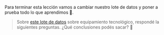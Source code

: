 Para terminar esta lección vamos a cambiar nuestro lote de datos y  poner a prueba todo lo que aprendimos 🔬. 

> Sobre [este lote de datos](https://docs.google.com/spreadsheets/d/e/2PACX-1vRSa9oM9fC-QlT7VOeGhZQtrWnlNSTsk3U8DWGTOXUWtPH6u9o5O5eZ0kTg8mFTwAn9vMdGRK7o2SPB/pub?gid=0&single=true&output=csv) sobre equipamiento tecnológico, respondé la siguientes preguntas. ¿Qué conclusiones podés sacar? :thinking:
 
